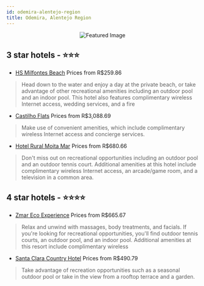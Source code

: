 ```yaml
---
id: odemira-alentejo-region
title: Odemira, Alentejo Region
---
```


<center><img src="https://i.travelapi.com/hotels/5000000/4250000/4241300/4241217/0f06beca_z.jpg" alt="Featured Image" /></center>


##  3 star hotels - ⭐️⭐️⭐️

-    [HS Milfontes Beach](https://us.hurb.com/hotels/odemira/hs-milfontes-beach-JNP-JP437072?cmp=18055) Prices from R$259.86
   > Head down to the water and enjoy a day at the private beach, or take advantage of other recreational amenities including an outdoor pool and an indoor pool. This hotel also features complimentary wireless Internet access, wedding services, and a fire
-    [Castilho Flats](https://us.hurb.com/hotels/odemira/castilho-flats-JNP-JP903343?cmp=18055) Prices from R$3,088.69
   > Make use of convenient amenities, which include complimentary wireless Internet access and concierge services.
-    [Hotel Rural Moita Mar](https://us.hurb.com/hotels/odemira/hotel-rural-moita-mar-JNP-JP316721?cmp=18055) Prices from R$680.66
   > Don't miss out on recreational opportunities including an outdoor pool and an outdoor tennis court. Additional amenities at this hotel include complimentary wireless Internet access, an arcade/game room, and a television in a common area.

##  4 star hotels - ⭐️⭐️⭐️⭐️

-    [Zmar Eco Experience](https://us.hurb.com/hotels/odemira/zmar-eco-experience-JNP-JP260433?cmp=18055) Prices from R$665.67
   > Relax and unwind with massages, body treatments, and facials. If you're looking for recreational opportunities, you'll find outdoor tennis courts, an outdoor pool, and an indoor pool. Additional amenities at this resort include complimentary wireless
-    [Santa Clara Country Hotel](https://us.hurb.com/hotels/odemira/santa-clara-country-hotel-JNP-JP02733W?cmp=18055) Prices from R$490.79
   > Take advantage of recreation opportunities such as a seasonal outdoor pool or take in the view from a rooftop terrace and a garden.
